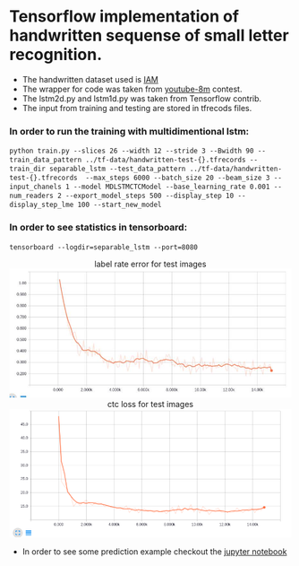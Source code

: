 # Tensorflow implementation of handwritten sequense of small letter recognition.

* The handwritten dataset used is [IAM](http://www.fki.inf.unibe.ch/databases/iam-handwriting-database)
* The wrapper for code was taken from [youtube-8m](https://github.com/google/youtube-8m) contest.
* The lstm2d.py and lstm1d.py was taken from Tensorflow contrib.
* The input from training and testing are stored in tfrecods files.

### In order to run the training with multidimentional lstm: 
```
python train.py --slices 26 --width 12 --stride 3 --Bwidth 90 --train_data_pattern ../tf-data/handwritten-test-{}.tfrecords --train_dir separable_lstm --test_data_pattern ../tf-data/handwritten-test-{}.tfrecords  --max_steps 6000 --batch_size 20 --beam_size 3 --input_chanels 1 --model MDLSTMCTCModel --base_learning_rate 0.001 --num_readers 2 --export_model_steps 500 --display_step 10 --display_step_lme 100 --start_new_model
```

### In order to see statistics in tensorboard:
```
tensorboard --logdir=separable_lstm --port=8080
```

<center>
label rate error for test images  
<img src="./loss.png">
</center>

<center>
ctc loss for test images 
<img src="./labelrateerror.png">
</center>


* In order to see some prediction example checkout the [jupyter notebook](https://github.com/johnsmithm/handwritten-tf-1.0/blob/master/inference%20example.ipynb)
